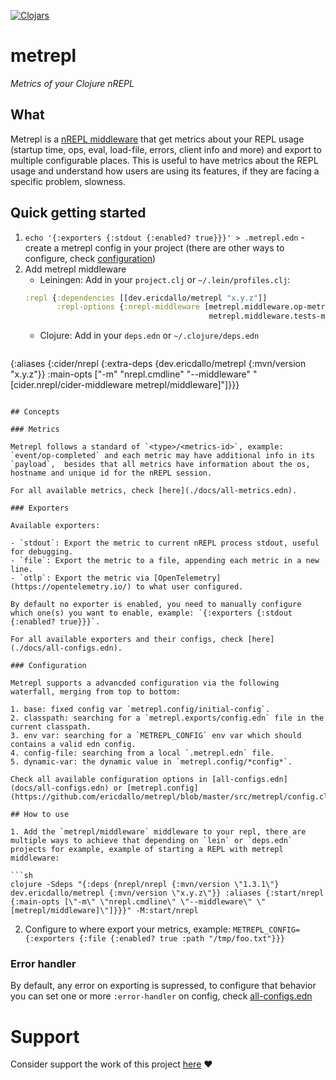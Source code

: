 [![Clojars](https://img.shields.io/clojars/v/dev.ericdallo/metrepl.svg)](https://clojars.org/dev.ericdallo/metrepl)

# metrepl

_Metrics of your Clojure nREPL_

## What

Metrepl is a [nREPL middleware](https://nrepl.org/nrepl/design/middleware.html) that get metrics about your REPL usage (startup time, ops, eval, load-file, errors, client info and more) and export to multiple configurable places. 
This is useful to have metrics about the REPL usage and understand how users are using its features, if they are facing a specific problem, slowness.

## Quick getting started

1. `echo '{:exporters {:stdout {:enabled? true}}}' > .metrepl.edn` - create a metrepl config in your project (there are other ways to configure, check [configuration](#configuration))
2. Add metrepl middleware
   - Leiningen: Add in your `project.clj` or `~/.lein/profiles.clj`:
   ```clojure
   :repl {:dependencies [[dev.ericdallo/metrepl "x.y.z"]]
          :repl-options {:nrepl-middleware [metrepl.middleware.op-metrics/wrap-op-metrics
                                            metrepl.middleware.tests-metrics/wrap-tests-metrics]}}
   ```
   - Clojure: Add in your `deps.edn` or `~/.clojure/deps.edn`
   ```clojure
 {:aliases {:cider/nrepl {:extra-deps {dev.ericdallo/metrepl {:mvn/version "x.y.z"}}
                          :main-opts ["-m" "nrepl.cmdline" "--middleware" "[cider.nrepl/cider-middleware metrepl/middleware]"]}}}
   ```

## Concepts

### Metrics

Metrepl follows a standard of `<type>/<metrics-id>`, example: `event/op-completed` and each metric may have additional info in its `payload`,  besides that all metrics have information about the os, hostname and unique id for the nREPL session.

For all available metrics, check [here](./docs/all-metrics.edn).

### Exporters

Available exporters:

- `stdout`: Export the metric to current nREPL process stdout, useful for debugging.
- `file`: Export the metric to a file, appending each metric in a new line.
- `otlp`: Export the metric via [OpenTelemetry](https://opentelemetry.io/) to what user configured.

By default no exporter is enabled, you need to manually configure which one(s) you want to enable, example: `{:exporters {:stdout {:enabled? true}}}`.

For all available exporters and their configs, check [here](./docs/all-configs.edn).

### Configuration

Metrepl supports a advancded configuration via the following waterfall, merging from top to bottom:

1. base: fixed config var `metrepl.config/initial-config`.
2. classpath: searching for a `metrepl.exports/config.edn` file in the current classpath.
3. env var: searching for a `METREPL_CONFIG` env var which should contains a valid edn config.
4. config-file: searching from a local `.metrepl.edn` file.
5. dynamic-var: the dynamic value in `metrepl.config/*config*`.

Check all available configuration options in [all-configs.edn](docs/all-configs.edn) or [metrepl.config](https://github.com/ericdallo/metrepl/blob/master/src/metrepl/config.clj#L14).

## How to use

1. Add the `metrepl/middleware` middleware to your repl, there are multiple ways to achieve that depending on `lein` or `deps.edn` projects for example, example of starting a REPL with metrepl middleware:

```sh
clojure -Sdeps "{:deps {nrepl/nrepl {:mvn/version \"1.3.1\"} dev.ericdallo/metrepl {:mvn/version \"x.y.z\"}} :aliases {:start/nrepl {:main-opts [\"-m\" \"nrepl.cmdline\" \"--middleware\" \"[metrepl/middleware]\"]}}}" -M:start/nrepl
```

2. Configure to where export your metrics, example: `METREPL_CONFIG={:exporters {:file {:enabled? true :path "/tmp/foo.txt"}}}`

### Error handler

By default, any error on exporting is supressed, to configure that behavior you can set one or more `:error-handler` on config, check [all-configs.edn](docs/all-configs.edn)

# Support 

Consider support the work of this project [here](https://github.com/sponsors/ericdallo) ❤️
